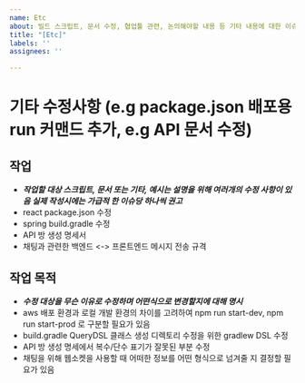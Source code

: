 ```yaml
---
name: Etc
about: 빌드 스크립트, 문서 수정, 협업툴 관련, 논의해야할 내용 등 기타 내용에 대한 이슈
title: "[Etc]"
labels: ''
assignees: ''

---
```


# 기타 수정사항 (e.g package.json 배포용 run 커맨드 추가, e.g API 문서 수정)

## 작업
- **_작업할 대상 스크립트, 문서 또는 기타, 예시는 설명을 위해 여러개의 수정 사항이 있음 실제 작성시에는 가급적 한 이슈당 하나씩 권고_**
- react package.json 수정
- spring build.gradle 수정
- API 방 생성 명세서
- 채팅과 관련한 백엔드 <-> 프론트엔드 메시지 전송 규격

## 작업 목적
- **_수정 대상을 무슨 이유로 수정하며 어떤식으로 변경할지에 대해 명시_**
- aws 배포 환경과 로컬 개발 환경의 차이를 고려하여 npm run start-dev, npm run start-prod 로 구분할 필요가 있음
- build.gradle QueryDSL 클래스 생성 디렉토리 수정을 위한 gradlew DSL 수정
- API 방 생성 명세에서 복수/단수 표기가 잘못된 부분 수정
- 채팅을 위해 웹소켓을 사용할 때 어떠한 정보를 어떤 형식으로 넘겨줄 지 결정할 필요가 있음
